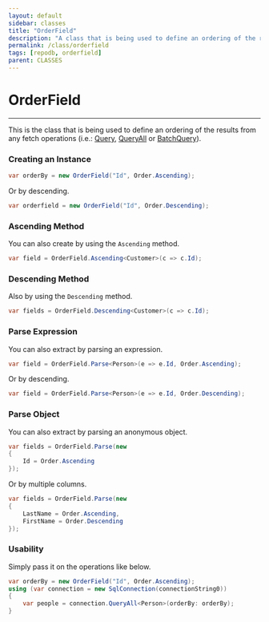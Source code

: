 ```yaml
---
layout: default
sidebar: classes
title: "OrderField"
description: "A class that is being used to define an ordering of the results when querying a data from the database."
permalink: /class/orderfield
tags: [repodb, orderfield]
parent: CLASSES
---
```


# OrderField

---

This is the class that is being used to define an ordering of the results from any fetch operations (i.e.: [Query](/operation/query), [QueryAll](/operation/queryall) or [BatchQuery](/operation/batchquery)).

### Creating an Instance

```csharp
var orderBy = new OrderField("Id", Order.Ascending);
```

Or by descending.

```csharp
var orderfield = new OrderField("Id", Order.Descending);
```

### Ascending Method

You can also create by using the `Ascending` method.

```csharp
var field = OrderField.Ascending<Customer>(c => c.Id);
```

### Descending Method

Also by using the `Descending` method.

```csharp
var fields = OrderField.Descending<Customer>(c => c.Id);
```

### Parse Expression

You can also extract by parsing an expression.

```csharp
var field = OrderField.Parse<Person>(e => e.Id, Order.Ascending);
```

Or by descending.

```csharp
var field = OrderField.Parse<Person>(e => e.Id, Order.Descending);
```

### Parse Object

You can also extract by parsing an anonymous object.

```csharp
var fields = OrderField.Parse(new
{
    Id = Order.Ascending
});
```

Or by multiple columns.

```csharp
var fields = OrderField.Parse(new
{
    LastName = Order.Ascending,
    FirstName = Order.Descending
});
```

### Usability

Simply pass it on the operations like below.

```csharp
var orderBy = new OrderField("Id", Order.Ascending);
using (var connection = new SqlConnection(connectionString0))
{
    var people = connection.QueryAll<Person>(orderBy: orderBy);
}
```



